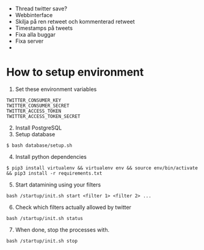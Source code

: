 #
- Thread twitter save?
- Webbinterface
- Skilja på ren retweet och kommenterad retweet
- Timestamps på tweets
- Fixa alla buggar
- Fixa server
- 

# How to setup environment
1. Set these environment variables
```shell
TWITTER_CONSUMER_KEY
TWITTER_CONSUMER_SECRET
TWITTER_ACCESS_TOKEN
TWITTER_ACCESS_TOKEN_SECRET
```
2. Install PostgreSQL
3. Setup database
```shell
$ bash database/setup.sh
```
4. Install python dependencies
```shell
$ pip3 install virtualenv && virtualenv env && source env/bin/activate && pip3 install -r requirements.txt
```

5. Start datamining using your filters
```shell
bash /startup/init.sh start <filter 1> <filter 2> ...
```

6. Check which filters actually allowed by twitter
```shell
bash /startup/init.sh status
```

7. When done, stop the processes with.
```shell
bash /startup/init.sh stop
```

